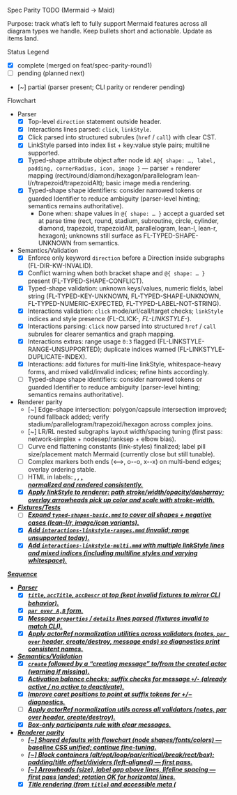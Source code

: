 Spec Parity TODO (Mermaid → Maid)

Purpose: track what’s left to fully support Mermaid features across all diagram types we handle. Keep bullets short and actionable. Update as items land.

Status Legend
- [x] complete (merged on feat/spec-parity-round1)
- [ ] pending (planned next)
- [~] partial (parser present; CLI parity or renderer pending)

Flowchart
- Parser
  - [x] Top-level `direction` statement outside header.
  - [x] Interactions lines parsed: `click`, `linkStyle`.
  - [x] Click parsed into structured subrules (`href` / `call`) with clear CST.
  - [x] LinkStyle parsed into index list + key:value style pairs; multiline supported.
  - [x] Typed-shape attribute object after node id: `A@{ shape: …, label, padding, cornerRadius, icon, image }` — parser + renderer mapping (rect/round/diamond/hexagon/parallelogram lean-l/r/trapezoid/trapezoidAlt); basic image media rendering.
  - [x] Typed-shape shape identifiers: consider narrowed tokens or guarded Identifier to reduce ambiguity (parser-level hinting; semantics remains authoritative).
    - Done when: shape values in `@{ shape: … }` accept a guarded set at parse time (rect, round, stadium, subroutine, circle, cylinder, diamond, trapezoid, trapezoidAlt, parallelogram, lean-l, lean-r, hexagon); unknowns still surface as FL-TYPED-SHAPE-UNKNOWN from semantics.
- Semantics/Validation
  - [x] Enforce only keyword `direction` before a Direction inside subgraphs (FL-DIR-KW-INVALID).
  - [x] Conflict warning when both bracket shape and `@{ shape: … }` present (FL-TYPED-SHAPE-CONFLICT).
  - [x] Typed-shape validation: unknown keys/values, numeric fields, label string (FL-TYPED-KEY-UNKNOWN, FL-TYPED-SHAPE-UNKNOWN, FL-TYPED-NUMERIC-EXPECTED, FL-TYPED-LABEL-NOT-STRING).
  - [x] Interactions validation: `click` mode/url/call/target checks; `linkStyle` indices and style presence (FL-CLICK-*, FL-LINKSTYLE-*).
  - [x] Interactions parsing: `click` now parsed into structured `href` / `call` subrules for clearer semantics and graph mapping.
  - [x] Interactions extras: range usage `0:3` flagged (FL-LINKSTYLE-RANGE-UNSUPPORTED); duplicate indices warned (FL-LINKSTYLE-DUPLICATE-INDEX).
  - [x] Interactions: add fixtures for multi-line linkStyle, whitespace-heavy forms, and mixed valid/invalid indices; refine hints accordingly.
  - [ ] Typed-shape shape identifiers: consider narrowed tokens or guarded Identifier to reduce ambiguity (parser-level hinting; semantics remains authoritative).
- Renderer parity
  - [~] Edge–shape intersection: polygon/capsule intersection improved; round fallback added; verify stadium/parallelogram/trapezoid/hexagon across complex joins.
  - [~] LR/RL nested subgraphs layout width/spacing tuning (first pass: network‑simplex + nodesep/ranksep + elbow bias).
  - [ ] Curve end flattening constants (link-styles) finalized; label pill size/placement match Mermaid (currently close but still tunable).
  - [ ] Complex markers both ends (<-->, o--o, x--x) on multi-bend edges; overlay ordering stable.
  - [ ] HTML in labels: <b>, <i>, <u>, <br/> normalized and rendered consistently.
  - [x] Apply linkStyle to renderer: path stroke/width/opacity/dasharray; overlay arrowheads pick up color and scale with stroke-width.
- Fixtures/Tests
  - [ ] Expand `typed-shapes-basic.mmd` to cover all shapes + negative cases (lean-l/r, image/icon variants).
  - [x] Add `interactions-linkstyle-ranges.mmd` (invalid; range unsupported today).
  - [x] Add `interactions-linkstyle-multi.mmd` with multiple linkStyle lines and mixed indices (including multiline styles and varying whitespace).

Sequence
- Parser
  - [x] `title`, `accTitle`, `accDescr` at top (kept invalid fixtures to mirror CLI behavior).
  - [x] `par over A,B` form.
  - [x] Message `properties` / `details` lines parsed (fixtures invalid to match CLI).
  - [x] Apply actorRef normalization utilities across validators (notes, `par over` header, create/destroy, message ends) so diagnostics print consistent names.
- Semantics/Validation
  - [x] `create` followed by a “creating message” to/from the created actor (warning if missing).
  - [x] Activation balance checks; suffix checks for message `+`/`-` (already active / no active to deactivate).
  - [x] Improve caret positions to point at suffix tokens for +/− diagnostics.
  - [ ] Apply actorRef normalization utils across all validators (notes, par over header, create/destroy).
  - [x] Box-only participants rule with clear messages.
- Renderer parity
  - [~] Shared defaults with flowchart (node shapes/fonts/colors) — baseline CSS unified; continue fine‑tuning.
  - [~] Block containers (alt/opt/loop/par/critical/break/rect/box): padding/title offset/dividers (left‑aligned) — first pass.
  - [~] Arrowheads (size), label gap above lines, lifeline spacing — first pass landed; rotation OK for horizontal lines.
  - [x] Title rendering (from `title`) and accessible meta (<title>/<desc> in SVG).
- Fixtures/Tests
  - [ ] Promote `title-and-accessibility.mmd` and `details-and-properties.mmd` to valid when CLI accepts; until then ensure invalid diagnostics are actionable.
  - [ ] Add fixtures for nested blocks with `par over` + `and` branches (both valid and invalid placements).
  - [x] Add `suffix-balance.mmd` (valid) and `suffix-misuse.mmd` (invalid) to exercise `+`/`-` checks and caret placement.

Pie
- Semantics/Validation
  - [ ] Decide behavior for negative and zero values; add clear errors or acceptance with notes.
  - [ ] Label/percent formatting options parity; tiny-slice leader lines edge cases.
- Renderer parity
  - [ ] Theme variables coverage: ensure pieOpacity/section text color variants; percent decimals alignment; legend spacing on narrow canvases.
- Fixtures/Tests
  - [ ] `negative-and-zero-values.mmd`, `large-decimals.mmd`.

Class
- Parser/Semantics
  - [x] Leftward dependency/realization operators.
  - [~] Simple generic `<…>` tokenization for names/types; keep fixtures invalid to mirror CLI; add diagnostics for unbalanced `< >`.
  - [x] Notes on classes (`note for/on X: …`).
  - [x] Dual-end labels/cardinalities coverage (labels near both classes); ensure builder consumes labeled CST fields (leftCard/rightCard).
- Renderer (new)
  - [x] Implement class diagram renderer: class box, members/methods layout, stereotypes, notes, relations/markers.
  - [x] Wrap long edge labels into tspans (centered over edge).
  - [~] Dual-end label/cardinality placement (perpendicular offset from endpoints) and simple note collision avoidance landed; refine rules and add fixtures.
  - [~] Dependency chevron shape/size tuning for short segments (initial tweak landed).
- Fixtures/Tests
  - [ ] `generics-and-types.mmd` stays invalid until CLI supports; add `notes-multiline.mmd`, dual-end label/cardinality cases.
  - [ ] Add `relations-dual-end-labels.mmd` (valid) covering both-end cardinalities and labels.

State
- Parser/Semantics
  - [x] Concurrency regions `---` inside composite states (with placement checks); fixtures invalid to mirror CLI.
  - [x] History states `H` / `H*` (shallow/deep); fixtures valid as per CLI.
  - [ ] Additional markers parity (choice/fork/join/end double circle visuals).
- Renderer (new)
  - [~] Implement state diagram renderer: nodes, transitions, composite states, notes, start/history markers.
  - [x] Lane dividers inside composites for `---` (overlay).
  - [x] Per‑lane layout: lanes are real subgraphs for Dagre; dividers drawn at midpoints between lane bounds; supports TD/BT and LR/RL.
  - [x] Choice/fork/join marker visuals; [x] end drawn as double circle overlay.
  - [x] Transition routing + boundary intersection polish for diamonds/bars and composite borders (fallback to nearest boundary when colinear).
- Fixtures/Tests
  - [ ] Nested concurrency, history states valid/invalid, marker edge cases.
  - [x] Add invalid fixtures for misplaced concurrency at block start/end (multiple separators, empty regions).

Cross-Cutting
- [~] Frontmatter config + themeVariables applied uniformly (sequence/class/state), unify CSS classes.
  - [x] Class/state share CSS and applyFlowchartTheme (node/edge/cluster, edge‑label text, notes).
  - [x] Sequence theming applied via applySequenceTheme.
  - [~] Expand theme coverage where helpful (cluster title background sizing, arrowhead outlines) — arrowheads now colored via CSS classes across sequence/class/state; edge label text color + cluster title bg now themeable.
- [ ] Interactions rendering (flowchart first): reflect linkStyle stroke/width/opacity and click targets in rendered anchors.
- [x] PNG/SVG parity harness extended to class/state (batch script + npm scripts). Golden PNGs optional.
- [ ] README “Diagram Type Coverage” kept current; docs/errors.md entries for new diagnostics and renderer coverage.
- [ ] Auto-fix suggestions (safe) for minor issues where unambiguous (e.g., insert missing colon in notes, normalize <br/>).
 - [ ] README: add “Parsing parity” commands and note structured click/linkStyle CST for contributors (compare-linters, test-errors, where CST fields live).

Progress Snapshot (auto-updating intent)
- Flowchart: CLI parity 100%; interactions validated and rendered (style); arrowheads scale with stroke-width.
- Sequence: CLI parity 100%; advanced headers/details parsed; fixtures kept invalid pending CLI acceptance.
- State: CLI parity 100%; renderer initial with lane dividers + markers (choice/fork/join) and end double circle; per‑lane layout & intersections landed; more fixtures pending.
- Class: CLI parity 100%; renderer implemented; edge label wrapping done; dual‑end label placement and note collision avoidance pending; generics parsed but invalid in fixtures.

Notes
- Treat this as the single source of truth for spec gaps. Update checkboxes as features land; link PRs next to items when closed.
